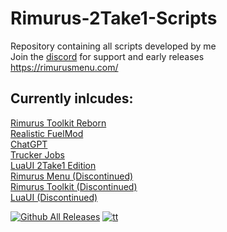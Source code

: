 # Rimurus-2Take1-Scripts
Repository containing all scripts developed by me <br>
Join the [discord](https://discord.gg/jD2TanwYTC) for support and early releases <br>
https://rimurusmenu.com/

## Currently inlcudes:
[Rimurus Toolkit Reborn](https://github.com/Rimmuru/Rimurus-2T1-Scripts/blob/main/Rimurus%20Scripts/ToolkitReborn/RimurusToolkit%20Reborn%20Features.md)<br/>
[Realistic FuelMod](https://github.com/GoldenLys/FuelMod/releases)<br>
[ChatGPT](https://github.com/Rimmuru/Rimurus-2T1-Scripts/releases/tag/gpt1.0.2)<br/>
[Trucker Jobs](https://tenor.com/bKl31.gif)<br/>
[LuaUI 2Take1 Edition](https://github.com/Rimmuru/Rimurus-2T1-Scripts/tree/main/Rimurus%20Scripts/LuaUI%202Take1%20Edition)<br/>
[Rimurus Menu (Discontinued)](https://github.com/Rimmuru/Rimurus-2T1-Scripts/tree/main/Rimurus%20Scripts/Rimurus%20Menu)<br/>
[Rimurus Toolkit (Discontinued)](https://github.com/Rimmuru/Rimurus-2T1-Scripts/tree/main/Rimurus%20Scripts/Rimurus%20Toolkit)<br/>
[LuaUI (Discontinued)](https://github.com/Rimmuru/Rimurus-2T1-Scripts/tree/main/Rimurus%20Scripts/LuaUI)<br/>

[![Github All Releases](https://img.shields.io/github/downloads/Rimmuru/Rimurus-2T1-Scripts/total.svg)]()  [![tt](https://img.shields.io/github/stars/Rimmuru/Rimurus-2T1-Scripts?style=flat-square)]()
